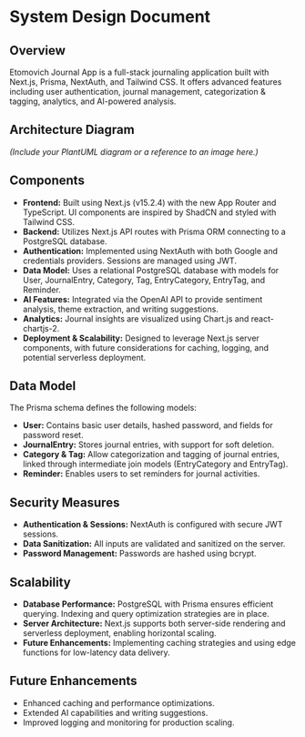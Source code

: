 # System Design Document

## Overview

Etomovich Journal App is a full-stack journaling application built with Next.js, Prisma, NextAuth, and Tailwind CSS. It offers advanced features including user authentication, journal management, categorization & tagging, analytics, and AI-powered analysis.

## Architecture Diagram

*(Include your PlantUML diagram or a reference to an image here.)*

## Components

- **Frontend:** Built using Next.js (v15.2.4) with the new App Router and TypeScript. UI components are inspired by ShadCN and styled with Tailwind CSS.
- **Backend:** Utilizes Next.js API routes with Prisma ORM connecting to a PostgreSQL database.
- **Authentication:** Implemented using NextAuth with both Google and credentials providers. Sessions are managed using JWT.
- **Data Model:** Uses a relational PostgreSQL database with models for User, JournalEntry, Category, Tag, EntryCategory, EntryTag, and Reminder.
- **AI Features:** Integrated via the OpenAI API to provide sentiment analysis, theme extraction, and writing suggestions.
- **Analytics:** Journal insights are visualized using Chart.js and react-chartjs-2.
- **Deployment & Scalability:** Designed to leverage Next.js server components, with future considerations for caching, logging, and potential serverless deployment.

## Data Model

The Prisma schema defines the following models:
- **User:** Contains basic user details, hashed password, and fields for password reset.
- **JournalEntry:** Stores journal entries, with support for soft deletion.
- **Category & Tag:** Allow categorization and tagging of journal entries, linked through intermediate join models (EntryCategory and EntryTag).
- **Reminder:** Enables users to set reminders for journal activities.

## Security Measures

- **Authentication & Sessions:** NextAuth is configured with secure JWT sessions.
- **Data Sanitization:** All inputs are validated and sanitized on the server.
- **Password Management:** Passwords are hashed using bcrypt.

## Scalability

- **Database Performance:** PostgreSQL with Prisma ensures efficient querying. Indexing and query optimization strategies are in place.
- **Server Architecture:** Next.js supports both server-side rendering and serverless deployment, enabling horizontal scaling.
- **Future Enhancements:** Implementing caching strategies and using edge functions for low-latency data delivery.

## Future Enhancements

- Enhanced caching and performance optimizations.
- Extended AI capabilities and writing suggestions.
- Improved logging and monitoring for production scaling.
